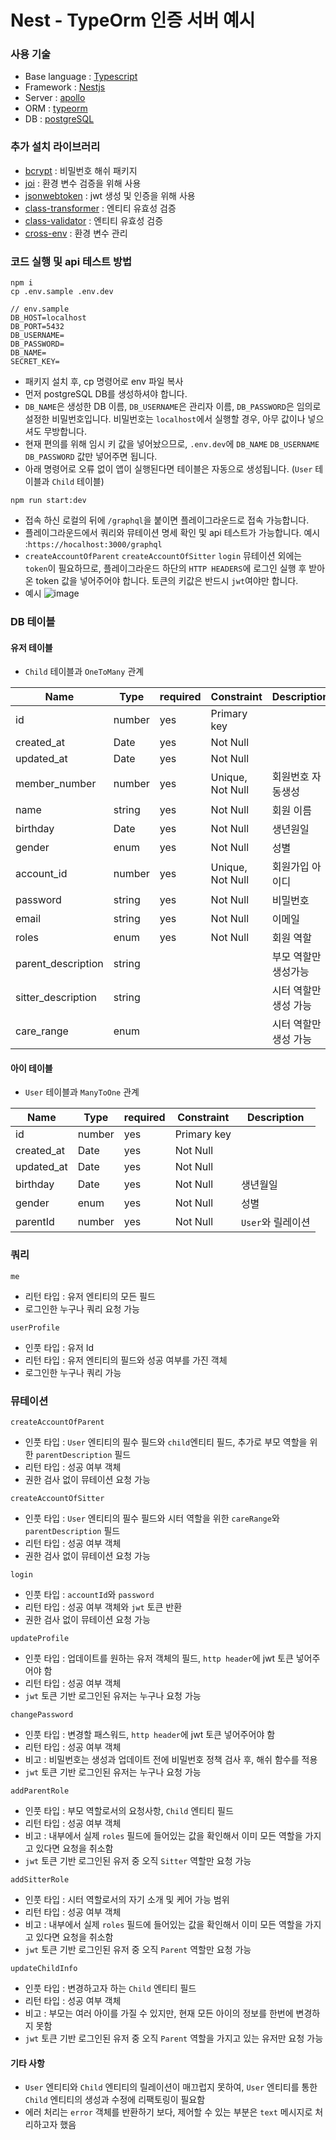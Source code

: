# Nest - TypeOrm 인증 서버 예시

### 사용 기술

- Base language : [Typescript](https://www.typescriptlang.org/)
- Framework : [Nestjs](https://nestjs.com/)
- Server : [apollo](https://github.com/apollographql/apollo-server)
- ORM : [typeorm](https://typeorm.io/#/)
- DB : [postgreSQL](https://www.postgresql.org/)

### 추가 설치 라이브러리

- [bcrypt](https://www.npmjs.com/package/bcrypt) : 비밀번호 해쉬 패키지
- [joi](https://www.npmjs.com/package/joi) : 환경 변수 검증을 위해 사용
- [jsonwebtoken](https://www.npmjs.com/package/jsonwebtoken) : jwt 생성 및 인증을 위해 사용
- [class-transformer](https://github.com/typestack/class-transformer) : 엔티티 유효성 검증
- [class-validator](https://github.com/typestack/class-validator) : 엔티티 유효성 검증
- [cross-env](https://www.npmjs.com/package/cross-env) : 환경 변수 관리

### 코드 실행 및 api 테스트 방법

```tsx
npm i
cp .env.sample .env.dev

// env.sample
DB_HOST=localhost
DB_PORT=5432
DB_USERNAME=
DB_PASSWORD=
DB_NAME=
SECRET_KEY=
```

- 패키지 설치 후, cp 명령어로 env 파일 복사
- 먼저 postgreSQL DB를 생성하셔야 합니다.
- `DB_NAME`은 생성한 DB 이름, `DB_USERNAME`은 관리자 이름, `DB_PASSWORD`은 임의로 설정한 비밀번호입니다. 비밀번호는 `localhost`에서 실행할 경우, 아무 값이나 넣으셔도 무방합니다.
- 현재 편의를 위해 임시 키 값을 넣어놨으므로, `.env.dev`에 `DB_NAME` `DB_USERNAME` `DB_PASSWORD` 값만 넣어주면 됩니다.
- 아래 명령어로 오류 없이 앱이 실행된다면 테이블은 자동으로 생성됩니다. (`User` 테이블과 `Child` 테이블)

```tsx
npm run start:dev
```

- 접속 하신 로컬의 뒤에 `/graphql`을 붙이면 플레이그라운드로 접속 가능합니다.
- 플레이그라운드에서 쿼리와 뮤테이션 명세 확인 및 api 테스트가 가능합니다. 예시 :`https://hocalhost:3000/graphql`
- `createAccountOfParent` `createAccountOfSitter` `login` 뮤테이션 외에는 `token`이 필요하므로, 플레이그라운드 하단의 `HTTP HEADERS`에 로그인 실행 후 받아온 token 값을 넣어주어야 합니다. 토큰의 키값은 반드시 `jwt`여야만 합니다.
- 예시
  ![image](https://user-images.githubusercontent.com/58724686/113241893-96817080-92ea-11eb-8447-79db7553572b.png)

### DB 테이블

#### 유저 테이블

- `Child` 테이블과 `OneToMany` 관계

| Name               | Type   | required | Constraint       | Description           |
| ------------------ | ------ | -------- | ---------------- | --------------------- |
| id                 | number | yes      | Primary key      |                       |
| created_at         | Date   | yes      | Not Null         |                       |
| updated_at         | Date   | yes      | Not Null         |                       |
| member_number      | number | yes      | Unique, Not Null | 회원번호 자동생성     |
| name               | string | yes      | Not Null         | 회원 이름             |
| birthday           | Date   | yes      | Not Null         | 생년원일              |
| gender             | enum   | yes      | Not Null         | 성별                  |
| account_id         | number | yes      | Unique, Not Null | 회원가입 아이디       |
| password           | string | yes      | Not Null         | 비밀번호              |
| email              | string | yes      | Not Null         | 이메일                |
| roles              | enum   | yes      | Not Null         | 회원 역할             |
| parent_description | string |          |                  | 부모 역할만 생성가능  |
| sitter_description | string |          |                  | 시터 역할만 생성 가능 |
| care_range         | enum   |          |                  | 시터 역할만 생성 가능 |

#### 아이 테이블

- `User` 테이블과 `ManyToOne` 관계

| Name       | Type   | required | Constraint  | Description       |
| ---------- | ------ | -------- | ----------- | ----------------- |
| id         | number | yes      | Primary key |                   |
| created_at | Date   | yes      | Not Null    |                   |
| updated_at | Date   | yes      | Not Null    |                   |
| birthday   | Date   | yes      | Not Null    | 생년월일          |
| gender     | enum   | yes      | Not Null    | 성별              |
| parentId   | number | yes      | Not Null    | `User`와 릴레이션 |

### 쿼리

`me`

- 리턴 타입 : 유저 엔티티의 모든 필드
- 로그인한 누구나 쿼리 요청 가능

`userProfile`

- 인풋 타입 : 유저 Id
- 리턴 타입 : 유저 엔티티의 필드와 성공 여부를 가진 객체
- 로그인한 누구나 쿼리 가능

### 뮤테이션

`createAccountOfParent`

- 인풋 타입 : `User` 엔티티의 필수 필드와 `child`엔티티 필드, 추가로 부모 역할을 위한 `parentDescription` 필드
- 리턴 타입 : 성공 여부 객체
- 권한 검사 없이 뮤테이션 요청 가능

`createAccountOfSitter`

- 인풋 타입 : `User` 엔티티의 필수 필드와 시터 역할을 위한 `careRange`와 `parentDescription` 필드
- 리턴 타입 : 성공 여부 객체
- 권한 검사 없이 뮤테이션 요청 가능

`login`

- 인풋 타입 : `accountId`와 `password`
- 리턴 타입 : 성공 여부 객체와 `jwt` 토큰 반환
- 권한 검사 없이 뮤테이션 요청 가능

`updateProfile`

- 인풋 타입 : 업데이트를 원하는 유저 객체의 필드, `http header`에 jwt 토큰 넣어주어야 함
- 리턴 타입 : 성공 여부 객체
- `jwt` 토큰 기반 로그인된 유저는 누구나 요청 가능

`changePassword`

- 인풋 타입 : 변경할 패스워드, `http header`에 jwt 토큰 넣어주어야 함
- 리턴 타입 : 성공 여부 객체
- 비고 : 비밀번호는 생성과 업데이트 전에 비밀번호 정책 검사 후, 해쉬 함수를 적용
- `jwt` 토큰 기반 로그인된 유저는 누구나 요청 가능

`addParentRole`

- 인풋 타입 : 부모 역할로서의 요청사항, `Child` 엔티티 필드
- 리턴 타입 : 성공 여부 객체
- 비고 : 내부에서 실제 `roles` 필드에 들어있는 값을 확인해서 이미 모든 역할을 가지고 있다면 요청을 취소함
- `jwt` 토큰 기반 로그인된 유저 중 오직 `Sitter` 역할만 요청 가능

`addSitterRole`

- 인풋 타입 : 시터 역할로서의 자기 소개 및 케어 가능 범위
- 리턴 타입 : 성공 여부 객체
- 비고 : 내부에서 실제 `roles` 필드에 들어있는 값을 확인해서 이미 모든 역할을 가지고 있다면 요청을 취소함
- `jwt` 토큰 기반 로그인된 유저 중 오직 `Parent` 역할만 요청 가능

`updateChildInfo`

- 인풋 타입 : 변경하고자 하는 `Child` 엔티티 필드
- 리턴 타입 : 성공 여부 객체
- 비고 : 부모는 여러 아이를 가질 수 있지만, 현재 모든 아이의 정보를 한번에 변경하지 못함
- `jwt` 토큰 기반 로그인된 유저 중 오직 `Parent` 역할을 가지고 있는 유저만 요청 가능

#### 기타 사항

- `User` 엔티티와 `Child` 엔티티의 릴레이션이 매끄럽지 못하여, `User` 엔티티를 통한 `Child` 엔티티의 생성과 수정에 리팩토링이 필요함
- 에러 처리는 `error` 객체를 반환하기 보다, 제어할 수 있는 부분은 `text` 메시지로 처리하고자 했음
